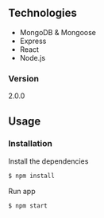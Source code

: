 
## Technologies
* MongoDB & Mongoose
* Express
* React
* Node.js

### Version
2.0.0

## Usage


### Installation

Install the dependencies

```sh
$ npm install
```
Run app

```sh
$ npm start
```

